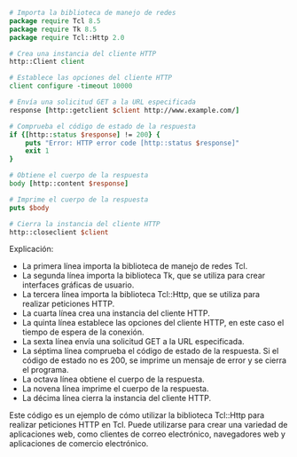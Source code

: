 ```tcl
# Importa la biblioteca de manejo de redes
package require Tcl 8.5
package require Tk 8.5
package require Tcl::Http 2.0

# Crea una instancia del cliente HTTP
http::Client client

# Establece las opciones del cliente HTTP
client configure -timeout 10000

# Envía una solicitud GET a la URL especificada
response [http::getclient $client http://www.example.com/]

# Comprueba el código de estado de la respuesta
if {[http::status $response] != 200} {
    puts "Error: HTTP error code [http::status $response]"
    exit 1
}

# Obtiene el cuerpo de la respuesta
body [http::content $response]

# Imprime el cuerpo de la respuesta
puts $body

# Cierra la instancia del cliente HTTP
http::closeclient $client
```

Explicación:

* La primera línea importa la biblioteca de manejo de redes Tcl.
* La segunda línea importa la biblioteca Tk, que se utiliza para crear interfaces gráficas de usuario.
* La tercera línea importa la biblioteca Tcl::Http, que se utiliza para realizar peticiones HTTP.
* La cuarta línea crea una instancia del cliente HTTP.
* La quinta línea establece las opciones del cliente HTTP, en este caso el tiempo de espera de la conexión.
* La sexta línea envía una solicitud GET a la URL especificada.
* La séptima línea comprueba el código de estado de la respuesta. Si el código de estado no es 200, se imprime un mensaje de error y se cierra el programa.
* La octava línea obtiene el cuerpo de la respuesta.
* La novena línea imprime el cuerpo de la respuesta.
* La décima línea cierra la instancia del cliente HTTP.

Este código es un ejemplo de cómo utilizar la biblioteca Tcl::Http para realizar peticiones HTTP en Tcl. Puede utilizarse para crear una variedad de aplicaciones web, como clientes de correo electrónico, navegadores web y aplicaciones de comercio electrónico.